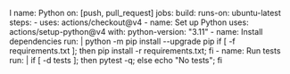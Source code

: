  I name: Python
on: [push, pull_request]
jobs:
  build:
    runs-on: ubuntu-latest
    steps:
      - uses: actions/checkout@v4
      - name: Set up Python
        uses: actions/setup-python@v4
        with:
          python-version: "3.11"
      - name: Install dependencies
        run: |
          python -m pip install --upgrade pip
          if [ -f requirements.txt ]; then pip install -r requirements.txt; fi
      - name: Run tests
        run: |
          if [ -d tests ]; then pytest -q; else echo "No tests"; fi

